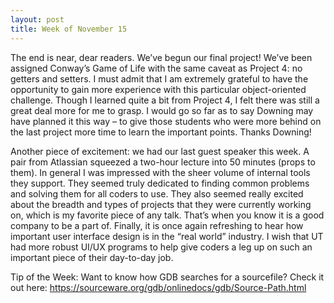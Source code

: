 ```yaml
---
layout: post
title: Week of November 15
---
```


The end is near, dear readers. We’ve begun our final project! We’ve been assigned Conway’s Game of Life with the same caveat as Project 4: no getters and setters. I must admit that I am extremely grateful to have the opportunity to gain more experience with this particular object-oriented challenge. Though I learned quite a bit from Project 4, I felt there was still a great deal more for me to grasp. I would go so far as to say Downing may have planned it this way – to give those students who were more behind on the last project more time to learn the important points. Thanks Downing!

Another piece of excitement: we had our last guest speaker this week. A pair from Atlassian squeezed a two-hour lecture into 50 minutes (props to them). In general I was impressed with the sheer volume of internal tools they support. They seemed truly dedicated to finding common problems and solving them for all coders to use. They also seemed really excited about the breadth and types of projects that they were currently working on, which is my favorite piece of any talk. That’s when you know it is a good company to be a part of. Finally, it is once again refreshing to hear how important user interface design is in the “real world” industry. I wish that UT had more robust UI/UX programs to help give coders a leg up on such an important piece of their day-to-day job. 

Tip of the Week: Want to know how GDB searches for a sourcefile? Check it out here: https://sourceware.org/gdb/onlinedocs/gdb/Source-Path.html
